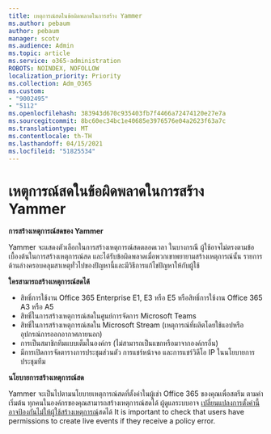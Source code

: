 ```yaml
---
title: เหตุการณ์สดในข้อผิดพลาดในการสร้าง Yammer
ms.author: pebaum
author: pebaum
manager: scotv
ms.audience: Admin
ms.topic: article
ms.service: o365-administration
ROBOTS: NOINDEX, NOFOLLOW
localization_priority: Priority
ms.collection: Adm_O365
ms.custom:
- "9002495"
- "5112"
ms.openlocfilehash: 383943d670c935403fb7f4466a72474120e27e7a
ms.sourcegitcommit: 8bc60ec34bc1e40685e3976576e04a2623f63a7c
ms.translationtype: MT
ms.contentlocale: th-TH
ms.lasthandoff: 04/15/2021
ms.locfileid: "51825534"
---
```

# <a name="live-events-in-yammer-creation-errors"></a>เหตุการณ์สดในข้อผิดพลาดในการสร้าง Yammer

**การสร้างเหตุการณ์สดของ Yammer**

Yammer จะแสดงตัวเลือกในการสร้างเหตุการณ์สดตลอดเวลา ในบางกรณี ผู้ใช้อาจไม่ตรงตามข้อเบื้องต้นในการสร้างเหตุการณ์สด และได้รับข้อผิดพลาดเมื่อพวกเขาพยายามสร้างเหตุการณ์นั้น รายการด้านล่างครอบคลุมสาเหตุทั่วไปของปัญหานี้และมีวิธีการแก้ไขปัญหาให้กับผู้ใช้

**ใครสามารถสร้างเหตุการณ์สดได้**
- สิทธิ์การใช้งาน Office 365 Enterprise E1, E3 หรือ E5 หรือสิทธิ์การใช้งาน Office 365 A3 หรือ A5
- สิทธิ์ในการสร้างเหตุการณ์สดในศูนย์การจัดการ Microsoft Teams
- สิทธิ์ในการสร้างเหตุการณ์สดใน Microsoft Stream (เหตุการณ์ที่ผลิตโดยใช้แอปหรืออุปกรณ์การออกอากาศภายนอก)
- การเป็นสมาชิกทีมแบบเต็มในองค์กร (ไม่สามารถเป็นแขกหรือมาจากองค์กรอื่น)
- มีการเปิดการจัดตารางการประชุมส่วนตัว การแชร์หน้าจอ และการแชร์วิดีโอ IP ในนโยบายการประชุมทีม

**นโยบายการสร้างเหตุการณ์สด**

Yammer จะเป็นไปตามนโยบายเหตุการณ์สดที่ตั้งค่าในผู้เช่า Office 365 ของคุณเพื่อสตรีม ตามค่าเริ่มต้น ทุกคนในองค์กรของคุณสามารถสร้างเหตุการณ์สดได้ ผู้ดูแลระบบอาจ [เปลี่ยนแปลงการตั้งค่านี้อาจป้องกันไม่ให้ผู้ใช้สร้างเหตุการณ์](https://docs.microsoft.com/stream/live-event-administration#enabling-and-restricting-users-to-creating)สดได้ It is important to check that users have permissions to create live events if they receive a policy error.
